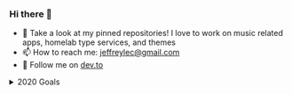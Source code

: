 ### Hi there 👋

- 🔭 Take a look at my pinned repositories! I love to work on music related apps, homelab type services, and themes
- 📫 How to reach me: jeffreylec@gmail.com
- 🔮 Follow me on [dev.to](https://dev.to/jef)

<details>
  <summary>2020 Goals</summary>
  <li>🦀 Become a Rustacean! Currently reading <a href="https://doc.rust-lang.org/book/">The Rust Programming Language</a>
  <li>🌱 Learn more about cryptography</li>
  <li>💪 Become more valuable to the GitHub community and get my first sponsor</li>
</details>
